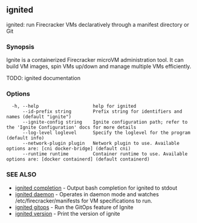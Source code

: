 ## ignited

ignited: run Firecracker VMs declaratively through a manifest directory or Git

### Synopsis


Ignite is a containerized Firecracker microVM administration tool.
It can build VM images, spin VMs up/down and manage multiple VMs efficiently.

TODO: ignited documentation


### Options

```
  -h, --help                    help for ignited
      --id-prefix string        Prefix string for identifiers and names (default "ignite")
      --ignite-config string    Ignite configuration path; refer to the 'Ignite Configuration' docs for more details
      --log-level loglevel      Specify the loglevel for the program (default info)
      --network-plugin plugin   Network plugin to use. Available options are: [cni docker-bridge] (default cni)
      --runtime runtime         Container runtime to use. Available options are: [docker containerd] (default containerd)
```

### SEE ALSO

* [ignited completion](ignited_completion.md)	 - Output bash completion for ignited to stdout
* [ignited daemon](ignited_daemon.md)	 - Operates in daemon mode and watches /etc/firecracker/manifests for VM specifications to run.
* [ignited gitops](ignited_gitops.md)	 - Run the GitOps feature of Ignite
* [ignited version](ignited_version.md)	 - Print the version of ignite

